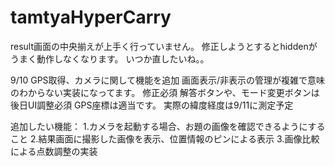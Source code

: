 # tamtyaHyperCarry

result画面の中央揃えが上手く行っていません。
修正しようとするとhiddenがうまく動作しなくなります。
いつか直したいね。。

9/10
GPS取得、カメラに関して機能を追加
画面表示/非表示の管理が複雑で意味のわからない実装になってます。
修正必須
解答ボタンや、モード変更ボタンは後日UI調整必須
GPS座標は適当です。
実際の緯度経度は9/11に測定予定

追加したい機能：
1.カメラを起動する場合、お題の画像を確認できるようにすること
2.結果画面に撮影した画像を表示、位置情報のピンによる表示
3.画像比較による点数調整の実装